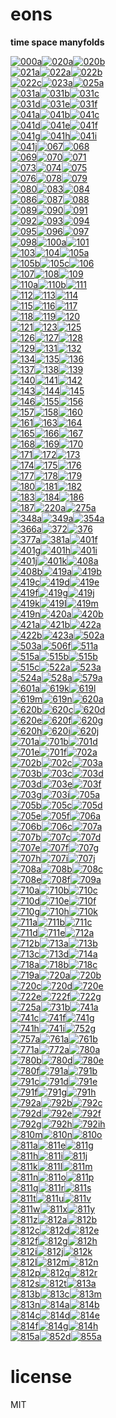 # eons 

**time space manyfolds**   

[![000a](E:/Dropbox/dBox/e/c/eons/eons/eon-z-000a-thumbnail.png)](E:/Dropbox/dBox/e/c/eons/eons/eon-z-000a.html)[![020a](E:/Dropbox/dBox/e/c/eons/eons/eon-z-020a-thumbnail.png)](E:/Dropbox/dBox/e/c/eons/eons/eon-z-020a-borg.html)[![020b](E:/Dropbox/dBox/e/c/eons/eons/eon-z-020b-thumbnail.png)](E:/Dropbox/dBox/e/c/eons/eons/eon-z-020b-borg.html)  
[![021a](E:/Dropbox/dBox/e/c/eons/eons/eon-z-021a-thumbnail.png)](E:/Dropbox/dBox/e/c/eons/eons/eon-z-021a.gif)[![022a](E:/Dropbox/dBox/e/c/eons/eons/eon-z-022a-thumbnail.png)](E:/Dropbox/dBox/e/c/eons/eons/eon-z-022a.gif)[![022b](E:/Dropbox/dBox/e/c/eons/eons/eon-z-022b-thumbnail.png)](E:/Dropbox/dBox/e/c/eons/eons/eon-z-022b.gif)  
[![022c](E:/Dropbox/dBox/e/c/eons/eons/eon-z-022c-thumbnail.png)](E:/Dropbox/dBox/e/c/eons/eons/eon-z-022c.gif)[![023a](E:/Dropbox/dBox/e/c/eons/eons/eon-z-023a-thumbnail.png)](E:/Dropbox/dBox/e/c/eons/eons/eon-z-023a.gif)[![025a](E:/Dropbox/dBox/e/c/eons/eons/eon-z-025a-thumbnail.png)](E:/Dropbox/dBox/e/c/eons/eons/eon-z-025a.gif)  
[![031a](E:/Dropbox/dBox/e/c/eons/eons/eon-z-031a-thumbnail.png)](E:/Dropbox/dBox/e/c/eons/eons/eon-z-031a.gif)[![031b](E:/Dropbox/dBox/e/c/eons/eons/eon-z-031b-thumbnail.png)](E:/Dropbox/dBox/e/c/eons/eons/eon-z-031b.gif)[![031c](E:/Dropbox/dBox/e/c/eons/eons/eon-z-031c-thumbnail.png)](E:/Dropbox/dBox/e/c/eons/eons/eon-z-031c.gif)  
[![031d](E:/Dropbox/dBox/e/c/eons/eons/eon-z-031d-thumbnail.png)](E:/Dropbox/dBox/e/c/eons/eons/eon-z-031d.gif)[![031e](E:/Dropbox/dBox/e/c/eons/eons/eon-z-031e-thumbnail.png)](E:/Dropbox/dBox/e/c/eons/eons/eon-z-031e.gif)[![031f](E:/Dropbox/dBox/e/c/eons/eons/eon-z-031f-thumbnail.png)](E:/Dropbox/dBox/e/c/eons/eons/eon-z-031f.gif)  
[![041a](E:/Dropbox/dBox/e/c/eons/eons/eon-z-041a-thumbnail.png)](E:/Dropbox/dBox/e/c/eons/eons/eon-z-041a.gif)[![041b](E:/Dropbox/dBox/e/c/eons/eons/eon-z-041b-thumbnail.png)](E:/Dropbox/dBox/e/c/eons/eons/eon-z-041b.gif)[![041c](E:/Dropbox/dBox/e/c/eons/eons/eon-z-041c-thumbnail.png)](E:/Dropbox/dBox/e/c/eons/eons/eon-z-041c.gif)  
[![041d](E:/Dropbox/dBox/e/c/eons/eons/eon-z-041d-thumbnail.png)](E:/Dropbox/dBox/e/c/eons/eons/eon-z-041d.gif)[![041e](E:/Dropbox/dBox/e/c/eons/eons/eon-z-041e-thumbnail.png)](E:/Dropbox/dBox/e/c/eons/eons/eon-z-041e.gif)[![041f](E:/Dropbox/dBox/e/c/eons/eons/eon-z-041f-thumbnail.png)](E:/Dropbox/dBox/e/c/eons/eons/eon-z-041f.gif)  
[![041g](E:/Dropbox/dBox/e/c/eons/eons/eon-z-041g-thumbnail.png)](E:/Dropbox/dBox/e/c/eons/eons/eon-z-041g.gif)[![041h](E:/Dropbox/dBox/e/c/eons/eons/eon-z-041h-thumbnail.png)](E:/Dropbox/dBox/e/c/eons/eons/eon-z-041h.gif)[![041i](E:/Dropbox/dBox/e/c/eons/eons/eon-z-041i-thumbnail.png)](E:/Dropbox/dBox/e/c/eons/eons/eon-z-041i.gif)  
[![041j](E:/Dropbox/dBox/e/c/eons/eons/eon-z-041j-thumbnail.png)](E:/Dropbox/dBox/e/c/eons/eons/eon-z-041j.gif)[![067](E:/Dropbox/dBox/e/c/eons/eons/eon-z-067-thumbnail.png)](E:/Dropbox/dBox/e/c/eons/eons/eon-z-067.gif)[![068](E:/Dropbox/dBox/e/c/eons/eons/eon-z-068-thumbnail.png)](E:/Dropbox/dBox/e/c/eons/eons/eon-z-068.gif)  
[![069](E:/Dropbox/dBox/e/c/eons/eons/eon-z-069-thumbnail.png)](E:/Dropbox/dBox/e/c/eons/eons/eon-z-069.gif)[![070](E:/Dropbox/dBox/e/c/eons/eons/eon-z-070-thumbnail.png)](E:/Dropbox/dBox/e/c/eons/eons/eon-z-070.gif)[![071](E:/Dropbox/dBox/e/c/eons/eons/eon-z-071-thumbnail.png)](E:/Dropbox/dBox/e/c/eons/eons/eon-z-071.gif)  
[![073](E:/Dropbox/dBox/e/c/eons/eons/eon-z-073-thumbnail.png)](E:/Dropbox/dBox/e/c/eons/eons/eon-z-073.gif)[![074](E:/Dropbox/dBox/e/c/eons/eons/eon-z-074-thumbnail.png)](E:/Dropbox/dBox/e/c/eons/eons/eon-z-074.gif)[![075](E:/Dropbox/dBox/e/c/eons/eons/eon-z-075-thumbnail.png)](E:/Dropbox/dBox/e/c/eons/eons/eon-z-075.gif)  
[![076](E:/Dropbox/dBox/e/c/eons/eons/eon-z-076-thumbnail.png)](E:/Dropbox/dBox/e/c/eons/eons/eon-z-076.gif)[![078](E:/Dropbox/dBox/e/c/eons/eons/eon-z-078-thumbnail.png)](E:/Dropbox/dBox/e/c/eons/eons/eon-z-078.gif)[![079](E:/Dropbox/dBox/e/c/eons/eons/eon-z-079-thumbnail.png)](E:/Dropbox/dBox/e/c/eons/eons/eon-z-079.gif)  
[![080](E:/Dropbox/dBox/e/c/eons/eons/eon-z-080-thumbnail.png)](E:/Dropbox/dBox/e/c/eons/eons/eon-z-080.gif)[![083](E:/Dropbox/dBox/e/c/eons/eons/eon-z-083-thumbnail.png)](E:/Dropbox/dBox/e/c/eons/eons/eon-z-083.gif)[![084](E:/Dropbox/dBox/e/c/eons/eons/eon-z-084-thumbnail.png)](E:/Dropbox/dBox/e/c/eons/eons/eon-z-084.gif)  
[![086](E:/Dropbox/dBox/e/c/eons/eons/eon-z-086-thumbnail.png)](E:/Dropbox/dBox/e/c/eons/eons/eon-z-086.gif)[![087](E:/Dropbox/dBox/e/c/eons/eons/eon-z-087-thumbnail.png)](E:/Dropbox/dBox/e/c/eons/eons/eon-z-087.gif)[![088](E:/Dropbox/dBox/e/c/eons/eons/eon-z-088-thumbnail.png)](E:/Dropbox/dBox/e/c/eons/eons/eon-z-088.gif)  
[![089](E:/Dropbox/dBox/e/c/eons/eons/eon-z-089-thumbnail.png)](E:/Dropbox/dBox/e/c/eons/eons/eon-z-089.gif)[![090](E:/Dropbox/dBox/e/c/eons/eons/eon-z-090-thumbnail.png)](E:/Dropbox/dBox/e/c/eons/eons/eon-z-090.gif)[![091](E:/Dropbox/dBox/e/c/eons/eons/eon-z-091-thumbnail.png)](E:/Dropbox/dBox/e/c/eons/eons/eon-z-091.gif)  
[![092](E:/Dropbox/dBox/e/c/eons/eons/eon-z-092-thumbnail.png)](E:/Dropbox/dBox/e/c/eons/eons/eon-z-092.gif)[![093](E:/Dropbox/dBox/e/c/eons/eons/eon-z-093-thumbnail.png)](E:/Dropbox/dBox/e/c/eons/eons/eon-z-093.gif)[![094](E:/Dropbox/dBox/e/c/eons/eons/eon-z-094-thumbnail.png)](E:/Dropbox/dBox/e/c/eons/eons/eon-z-094.gif)  
[![095](E:/Dropbox/dBox/e/c/eons/eons/eon-z-095-thumbnail.png)](E:/Dropbox/dBox/e/c/eons/eons/eon-z-095.gif)[![096](E:/Dropbox/dBox/e/c/eons/eons/eon-z-096-thumbnail.png)](E:/Dropbox/dBox/e/c/eons/eons/eon-z-096.gif)[![097](E:/Dropbox/dBox/e/c/eons/eons/eon-z-097-thumbnail.png)](E:/Dropbox/dBox/e/c/eons/eons/eon-z-097.gif)  
[![098](E:/Dropbox/dBox/e/c/eons/eons/eon-z-098-thumbnail.png)](E:/Dropbox/dBox/e/c/eons/eons/eon-z-098.gif)[![100a](E:/Dropbox/dBox/e/c/eons/eons/eon-z-100a-thumbnail.png)](E:/Dropbox/dBox/e/c/eons/eons/eon-z-100a-anima.html)[![101](E:/Dropbox/dBox/e/c/eons/eons/eon-z-101-thumbnail.png)](E:/Dropbox/dBox/e/c/eons/eons/eon-z-101.gif)  
[![103](E:/Dropbox/dBox/e/c/eons/eons/eon-z-103-thumbnail.png)](E:/Dropbox/dBox/e/c/eons/eons/eon-z-103.gif)[![104](E:/Dropbox/dBox/e/c/eons/eons/eon-z-104-thumbnail.png)](E:/Dropbox/dBox/e/c/eons/eons/eon-z-104.gif)[![105a](E:/Dropbox/dBox/e/c/eons/eons/eon-z-105a-thumbnail.png)](E:/Dropbox/dBox/e/c/eons/eons/eon-z-105a-nat.html)  
[![105b](E:/Dropbox/dBox/e/c/eons/eons/eon-z-105b-thumbnail.png)](E:/Dropbox/dBox/e/c/eons/eons/eon-z-105b-nat.html)[![105c](E:/Dropbox/dBox/e/c/eons/eons/eon-z-105c-thumbnail.png)](E:/Dropbox/dBox/e/c/eons/eons/eon-z-105c-allies.html)[![106](E:/Dropbox/dBox/e/c/eons/eons/eon-z-106-thumbnail.png)](E:/Dropbox/dBox/e/c/eons/eons/eon-z-106.gif)  
[![107](E:/Dropbox/dBox/e/c/eons/eons/eon-z-107-thumbnail.png)](E:/Dropbox/dBox/e/c/eons/eons/eon-z-107.gif)[![108](E:/Dropbox/dBox/e/c/eons/eons/eon-z-108-thumbnail.png)](E:/Dropbox/dBox/e/c/eons/eons/eon-z-108.gif)[![109](E:/Dropbox/dBox/e/c/eons/eons/eon-z-109-thumbnail.png)](E:/Dropbox/dBox/e/c/eons/eons/eon-z-109.gif)  
[![110a](E:/Dropbox/dBox/e/c/eons/eons/eon-z-110a-thumbnail.png)](E:/Dropbox/dBox/e/c/eons/eons/eon-z-110a-img.html)[![110b](E:/Dropbox/dBox/e/c/eons/eons/eon-z-110b-thumbnail.png)](E:/Dropbox/dBox/e/c/eons/eons/eon-z-110b-imgs.html)[![111](E:/Dropbox/dBox/e/c/eons/eons/eon-z-111-thumbnail.png)](E:/Dropbox/dBox/e/c/eons/eons/eon-z-111.gif)  
[![112](E:/Dropbox/dBox/e/c/eons/eons/eon-z-112-thumbnail.png)](E:/Dropbox/dBox/e/c/eons/eons/eon-z-112.gif)[![113](E:/Dropbox/dBox/e/c/eons/eons/eon-z-113-thumbnail.png)](E:/Dropbox/dBox/e/c/eons/eons/eon-z-113.gif)[![114](E:/Dropbox/dBox/e/c/eons/eons/eon-z-114-thumbnail.png)](E:/Dropbox/dBox/e/c/eons/eons/eon-z-114.gif)  
[![115](E:/Dropbox/dBox/e/c/eons/eons/eon-z-115-thumbnail.png)](E:/Dropbox/dBox/e/c/eons/eons/eon-z-115.gif)[![116](E:/Dropbox/dBox/e/c/eons/eons/eon-z-116-thumbnail.png)](E:/Dropbox/dBox/e/c/eons/eons/eon-z-116.gif)[![117](E:/Dropbox/dBox/e/c/eons/eons/eon-z-117-thumbnail.png)](E:/Dropbox/dBox/e/c/eons/eons/eon-z-117.gif)  
[![118](E:/Dropbox/dBox/e/c/eons/eons/eon-z-118-thumbnail.png)](E:/Dropbox/dBox/e/c/eons/eons/eon-z-118.gif)[![119](E:/Dropbox/dBox/e/c/eons/eons/eon-z-119-thumbnail.png)](E:/Dropbox/dBox/e/c/eons/eons/eon-z-119.gif)[![120](E:/Dropbox/dBox/e/c/eons/eons/eon-z-120-thumbnail.png)](E:/Dropbox/dBox/e/c/eons/eons/eon-z-120.gif)  
[![121](E:/Dropbox/dBox/e/c/eons/eons/eon-z-121-thumbnail.png)](E:/Dropbox/dBox/e/c/eons/eons/eon-z-121.gif)[![123](E:/Dropbox/dBox/e/c/eons/eons/eon-z-123-thumbnail.png)](E:/Dropbox/dBox/e/c/eons/eons/eon-z-123.gif)[![125](E:/Dropbox/dBox/e/c/eons/eons/eon-z-125-thumbnail.png)](E:/Dropbox/dBox/e/c/eons/eons/eon-z-125.gif)  
[![126](E:/Dropbox/dBox/e/c/eons/eons/eon-z-126-thumbnail.png)](E:/Dropbox/dBox/e/c/eons/eons/eon-z-126.gif)[![127](E:/Dropbox/dBox/e/c/eons/eons/eon-z-127-thumbnail.png)](E:/Dropbox/dBox/e/c/eons/eons/eon-z-127.gif)[![128](E:/Dropbox/dBox/e/c/eons/eons/eon-z-128-thumbnail.png)](E:/Dropbox/dBox/e/c/eons/eons/eon-z-128.gif)  
[![129](E:/Dropbox/dBox/e/c/eons/eons/eon-z-129-thumbnail.png)](E:/Dropbox/dBox/e/c/eons/eons/eon-z-129.gif)[![131](E:/Dropbox/dBox/e/c/eons/eons/eon-z-131-thumbnail.png)](E:/Dropbox/dBox/e/c/eons/eons/eon-z-131.gif)[![132](E:/Dropbox/dBox/e/c/eons/eons/eon-z-132-thumbnail.png)](E:/Dropbox/dBox/e/c/eons/eons/eon-z-132.gif)  
[![134](E:/Dropbox/dBox/e/c/eons/eons/eon-z-134-thumbnail.png)](E:/Dropbox/dBox/e/c/eons/eons/eon-z-134.gif)[![135](E:/Dropbox/dBox/e/c/eons/eons/eon-z-135-thumbnail.png)](E:/Dropbox/dBox/e/c/eons/eons/eon-z-135.gif)[![136](E:/Dropbox/dBox/e/c/eons/eons/eon-z-136-thumbnail.png)](E:/Dropbox/dBox/e/c/eons/eons/eon-z-136.gif)  
[![137](E:/Dropbox/dBox/e/c/eons/eons/eon-z-137-thumbnail.png)](E:/Dropbox/dBox/e/c/eons/eons/eon-z-137.gif)[![138](E:/Dropbox/dBox/e/c/eons/eons/eon-z-138-thumbnail.png)](E:/Dropbox/dBox/e/c/eons/eons/eon-z-138.gif)[![139](E:/Dropbox/dBox/e/c/eons/eons/eon-z-139-thumbnail.png)](E:/Dropbox/dBox/e/c/eons/eons/eon-z-139.gif)  
[![140](E:/Dropbox/dBox/e/c/eons/eons/eon-z-140-thumbnail.png)](E:/Dropbox/dBox/e/c/eons/eons/eon-z-140.gif)[![141](E:/Dropbox/dBox/e/c/eons/eons/eon-z-141-thumbnail.png)](E:/Dropbox/dBox/e/c/eons/eons/eon-z-141.gif)[![142](E:/Dropbox/dBox/e/c/eons/eons/eon-z-142-thumbnail.png)](E:/Dropbox/dBox/e/c/eons/eons/eon-z-142.gif)  
[![143](E:/Dropbox/dBox/e/c/eons/eons/eon-z-143-thumbnail.png)](E:/Dropbox/dBox/e/c/eons/eons/eon-z-143.gif)[![144](E:/Dropbox/dBox/e/c/eons/eons/eon-z-144-thumbnail.png)](E:/Dropbox/dBox/e/c/eons/eons/eon-z-144.gif)[![145](E:/Dropbox/dBox/e/c/eons/eons/eon-z-145-thumbnail.png)](E:/Dropbox/dBox/e/c/eons/eons/eon-z-145.gif)  
[![146](E:/Dropbox/dBox/e/c/eons/eons/eon-z-146-thumbnail.png)](E:/Dropbox/dBox/e/c/eons/eons/eon-z-146.gif)[![155](E:/Dropbox/dBox/e/c/eons/eons/eon-z-155-thumbnail.png)](E:/Dropbox/dBox/e/c/eons/eons/eon-z-155.gif)[![156](E:/Dropbox/dBox/e/c/eons/eons/eon-z-156-thumbnail.png)](E:/Dropbox/dBox/e/c/eons/eons/eon-z-156.gif)  
[![157](E:/Dropbox/dBox/e/c/eons/eons/eon-z-157-thumbnail.png)](E:/Dropbox/dBox/e/c/eons/eons/eon-z-157.gif)[![158](E:/Dropbox/dBox/e/c/eons/eons/eon-z-158-thumbnail.png)](E:/Dropbox/dBox/e/c/eons/eons/eon-z-158.gif)[![160](E:/Dropbox/dBox/e/c/eons/eons/eon-z-160-thumbnail.png)](E:/Dropbox/dBox/e/c/eons/eons/eon-z-160.gif)  
[![161](E:/Dropbox/dBox/e/c/eons/eons/eon-z-161-thumbnail.png)](E:/Dropbox/dBox/e/c/eons/eons/eon-z-161.gif)[![163](E:/Dropbox/dBox/e/c/eons/eons/eon-z-163-thumbnail.png)](E:/Dropbox/dBox/e/c/eons/eons/eon-z-163.gif)[![164](E:/Dropbox/dBox/e/c/eons/eons/eon-z-164-thumbnail.png)](E:/Dropbox/dBox/e/c/eons/eons/eon-z-164.gif)  
[![165](E:/Dropbox/dBox/e/c/eons/eons/eon-z-165-thumbnail.png)](E:/Dropbox/dBox/e/c/eons/eons/eon-z-165.gif)[![166](E:/Dropbox/dBox/e/c/eons/eons/eon-z-166-thumbnail.png)](E:/Dropbox/dBox/e/c/eons/eons/eon-z-166.gif)[![167](E:/Dropbox/dBox/e/c/eons/eons/eon-z-167-thumbnail.png)](E:/Dropbox/dBox/e/c/eons/eons/eon-z-167.gif)  
[![168](E:/Dropbox/dBox/e/c/eons/eons/eon-z-168-thumbnail.png)](E:/Dropbox/dBox/e/c/eons/eons/eon-z-168.gif)[![169](E:/Dropbox/dBox/e/c/eons/eons/eon-z-169-thumbnail.png)](E:/Dropbox/dBox/e/c/eons/eons/eon-z-169.gif)[![170](E:/Dropbox/dBox/e/c/eons/eons/eon-z-170-thumbnail.png)](E:/Dropbox/dBox/e/c/eons/eons/eon-z-170.gif)  
[![171](E:/Dropbox/dBox/e/c/eons/eons/eon-z-171-thumbnail.png)](E:/Dropbox/dBox/e/c/eons/eons/eon-z-171.gif)[![172](E:/Dropbox/dBox/e/c/eons/eons/eon-z-172-thumbnail.png)](E:/Dropbox/dBox/e/c/eons/eons/eon-z-172.gif)[![173](E:/Dropbox/dBox/e/c/eons/eons/eon-z-173-thumbnail.png)](E:/Dropbox/dBox/e/c/eons/eons/eon-z-173.gif)  
[![174](E:/Dropbox/dBox/e/c/eons/eons/eon-z-174-thumbnail.png)](E:/Dropbox/dBox/e/c/eons/eons/eon-z-174.gif)[![175](E:/Dropbox/dBox/e/c/eons/eons/eon-z-175-thumbnail.png)](E:/Dropbox/dBox/e/c/eons/eons/eon-z-175.gif)[![176](E:/Dropbox/dBox/e/c/eons/eons/eon-z-176-thumbnail.png)](E:/Dropbox/dBox/e/c/eons/eons/eon-z-176.gif)  
[![177](E:/Dropbox/dBox/e/c/eons/eons/eon-z-177-thumbnail.png)](E:/Dropbox/dBox/e/c/eons/eons/eon-z-177.gif)[![178](E:/Dropbox/dBox/e/c/eons/eons/eon-z-178-thumbnail.png)](E:/Dropbox/dBox/e/c/eons/eons/eon-z-178.gif)[![179](E:/Dropbox/dBox/e/c/eons/eons/eon-z-179-thumbnail.png)](E:/Dropbox/dBox/e/c/eons/eons/eon-z-179.gif)  
[![180](E:/Dropbox/dBox/e/c/eons/eons/eon-z-180-thumbnail.png)](E:/Dropbox/dBox/e/c/eons/eons/eon-z-180.gif)[![181](E:/Dropbox/dBox/e/c/eons/eons/eon-z-181-thumbnail.png)](E:/Dropbox/dBox/e/c/eons/eons/eon-z-181.gif)[![182](E:/Dropbox/dBox/e/c/eons/eons/eon-z-182-thumbnail.png)](E:/Dropbox/dBox/e/c/eons/eons/eon-z-182.gif)  
[![183](E:/Dropbox/dBox/e/c/eons/eons/eon-z-183-thumbnail.png)](E:/Dropbox/dBox/e/c/eons/eons/eon-z-183.gif)[![184](E:/Dropbox/dBox/e/c/eons/eons/eon-z-184-thumbnail.png)](E:/Dropbox/dBox/e/c/eons/eons/eon-z-184.gif)[![186](E:/Dropbox/dBox/e/c/eons/eons/eon-z-186-thumbnail.png)](E:/Dropbox/dBox/e/c/eons/eons/eon-z-186.gif)  
[![187](E:/Dropbox/dBox/e/c/eons/eons/eon-z-187-thumbnail.png)](E:/Dropbox/dBox/e/c/eons/eons/eon-z-187.gif)[![220a](E:/Dropbox/dBox/e/c/eons/eons/eon-z-220a-thumbnail.png)](E:/Dropbox/dBox/e/c/eons/eons/eon-z-220a-perfectforms.html)[![275a](E:/Dropbox/dBox/e/c/eons/eons/eon-z-275a-thumbnail.png)](E:/Dropbox/dBox/e/c/eons/eons/eon-z-275a-sim-allies.html)  
[![348a](E:/Dropbox/dBox/e/c/eons/eons/eon-z-348a-thumbnail.png)](E:/Dropbox/dBox/e/c/eons/eons/eon-z-348a.gif)[![349a](E:/Dropbox/dBox/e/c/eons/eons/eon-z-349a-thumbnail.png)](E:/Dropbox/dBox/e/c/eons/eons/eon-z-349a.gif)[![354a](E:/Dropbox/dBox/e/c/eons/eons/eon-z-354a-thumbnail.png)](E:/Dropbox/dBox/e/c/eons/eons/eon-z-354a.gif)  
[![366a](E:/Dropbox/dBox/e/c/eons/eons/eon-z-366a-thumbnail.png)](E:/Dropbox/dBox/e/c/eons/eons/eon-z-366a.gif)[![372](E:/Dropbox/dBox/e/c/eons/eons/eon-z-372-thumbnail.png)](E:/Dropbox/dBox/e/c/eons/eons/eon-z-372.gif)[![376](E:/Dropbox/dBox/e/c/eons/eons/eon-z-376-thumbnail.png)](E:/Dropbox/dBox/e/c/eons/eons/eon-z-376.gif)  
[![377a](E:/Dropbox/dBox/e/c/eons/eons/eon-z-377a-thumbnail.png)](E:/Dropbox/dBox/e/c/eons/eons/eon-z-377a.gif)[![381a](E:/Dropbox/dBox/e/c/eons/eons/eon-z-381a-thumbnail.png)](E:/Dropbox/dBox/e/c/eons/eons/eon-z-381a.gif)[![401f](E:/Dropbox/dBox/e/c/eons/eons/eon-z-401f-thumbnail.png)](E:/Dropbox/dBox/e/c/eons/eons/eon-z-401f-sim-spheres.html)  
[![401g](E:/Dropbox/dBox/e/c/eons/eons/eon-z-401g-thumbnail.png)](E:/Dropbox/dBox/e/c/eons/eons/eon-z-401g-sim-spheres.html)[![401h](E:/Dropbox/dBox/e/c/eons/eons/eon-z-401h-thumbnail.png)](E:/Dropbox/dBox/e/c/eons/eons/eon-z-401h-sim-spheres.html)[![401i](E:/Dropbox/dBox/e/c/eons/eons/eon-z-401i-thumbnail.png)](E:/Dropbox/dBox/e/c/eons/eons/eon-z-401i.gif)  
[![401j](E:/Dropbox/dBox/e/c/eons/eons/eon-z-401j-thumbnail.png)](E:/Dropbox/dBox/e/c/eons/eons/eon-z-401j-3sim-spheres.html)[![401k](E:/Dropbox/dBox/e/c/eons/eons/eon-z-401k-thumbnail.png)](E:/Dropbox/dBox/e/c/eons/eons/eon-z-401k-3sim-upsphere.html)[![408a](E:/Dropbox/dBox/e/c/eons/eons/eon-z-408a-thumbnail.png)](E:/Dropbox/dBox/e/c/eons/eons/eon-z-408a-geofil.html)  
[![408b](E:/Dropbox/dBox/e/c/eons/eons/eon-z-408b-thumbnail.png)](E:/Dropbox/dBox/e/c/eons/eons/eon-z-408b-geofil.html)[![419a](E:/Dropbox/dBox/e/c/eons/eons/eon-z-419a-thumbnail.png)](E:/Dropbox/dBox/e/c/eons/eons/eon-z-419a-pacer-traces.html)[![419b](E:/Dropbox/dBox/e/c/eons/eons/eon-z-419b-thumbnail.png)](E:/Dropbox/dBox/e/c/eons/eons/eon-z-419b-pacer-string-avatar-gramm.html)  
[![419c](E:/Dropbox/dBox/e/c/eons/eons/eon-z-419c-thumbnail.png)](E:/Dropbox/dBox/e/c/eons/eons/eon-z-419c-pacer-string-eoload-gramm.html)[![419d](E:/Dropbox/dBox/e/c/eons/eons/eon-z-419d-thumbnail.png)](E:/Dropbox/dBox/e/c/eons/eons/eon-z-419d-pacer-dot-eoload-gramm.html)[![419e](E:/Dropbox/dBox/e/c/eons/eons/eon-z-419e-thumbnail.png)](E:/Dropbox/dBox/e/c/eons/eons/eon-z-419e-pacer-nat-eoload.ween.html)  
[![419f](E:/Dropbox/dBox/e/c/eons/eons/eon-z-419f-thumbnail.png)](E:/Dropbox/dBox/e/c/eons/eons/eon-z-419f-pacer-nat-eoload-gramm.html)[![419g](E:/Dropbox/dBox/e/c/eons/eons/eon-z-419g-thumbnail.png)](E:/Dropbox/dBox/e/c/eons/eons/eon-z-419g-pacer-dot-eoload-gramm.html)[![419j](E:/Dropbox/dBox/e/c/eons/eons/eon-z-419j-thumbnail.png)](E:/Dropbox/dBox/e/c/eons/eons/eon-z-419j-pacer-avatar-nat.html)  
[![419k](E:/Dropbox/dBox/e/c/eons/eons/eon-z-419k-thumbnail.png)](E:/Dropbox/dBox/e/c/eons/eons/eon-z-419k-pacer-anima-nat.html)[![419l](E:/Dropbox/dBox/e/c/eons/eons/eon-z-419l-thumbnail.png)](E:/Dropbox/dBox/e/c/eons/eons/eon-z-419l-pacer-avatar-nat.html)[![419m](E:/Dropbox/dBox/e/c/eons/eons/eon-z-419m-thumbnail.png)](E:/Dropbox/dBox/e/c/eons/eons/eon-z-419m.gif)  
[![419n](E:/Dropbox/dBox/e/c/eons/eons/eon-z-419n-thumbnail.png)](E:/Dropbox/dBox/e/c/eons/eons/eon-z-419n-pacer-string-avatar-gramm.html)[![420a](E:/Dropbox/dBox/e/c/eons/eons/eon-z-420a-thumbnail.png)](E:/Dropbox/dBox/e/c/eons/eons/eon-z-420a.gif)[![420b](E:/Dropbox/dBox/e/c/eons/eons/eon-z-420b-thumbnail.png)](E:/Dropbox/dBox/e/c/eons/eons/eon-z-420b-geoproj.html)  
[![421a](E:/Dropbox/dBox/e/c/eons/eons/eon-z-421a-thumbnail.png)](E:/Dropbox/dBox/e/c/eons/eons/eon-z-421a-3earth-pers.html)[![421b](E:/Dropbox/dBox/e/c/eons/eons/eon-z-421b-thumbnail.png)](E:/Dropbox/dBox/e/c/eons/eons/eon-z-421b-3earth-ortho.html)[![422a](E:/Dropbox/dBox/e/c/eons/eons/eon-z-422a-thumbnail.png)](E:/Dropbox/dBox/e/c/eons/eons/eon-z-422a.gif)  
[![422b](E:/Dropbox/dBox/e/c/eons/eons/eon-z-422b-thumbnail.png)](E:/Dropbox/dBox/e/c/eons/eons/eon-z-422b-geovase.html)[![423a](E:/Dropbox/dBox/e/c/eons/eons/eon-z-423a-thumbnail.png)](E:/Dropbox/dBox/e/c/eons/eons/eon-z-423a-geopols.html)[![502a](E:/Dropbox/dBox/e/c/eons/eons/eon-z-502a-thumbnail.png)](E:/Dropbox/dBox/e/c/eons/eons/eon-z-502a-nat-egg.html)  
[![503a](E:/Dropbox/dBox/e/c/eons/eons/eon-z-503a-thumbnail.png)](E:/Dropbox/dBox/e/c/eons/eons/eon-z-503a-nat-tri.html)[![506f](E:/Dropbox/dBox/e/c/eons/eons/eon-z-506f-thumbnail.png)](E:/Dropbox/dBox/e/c/eons/eons/eon-z-506f.gif)[![511a](E:/Dropbox/dBox/e/c/eons/eons/eon-z-511a-thumbnail.png)](E:/Dropbox/dBox/e/c/eons/eons/eon-z-511a-nat-text.html)  
[![515a](E:/Dropbox/dBox/e/c/eons/eons/eon-z-515a-thumbnail.png)](E:/Dropbox/dBox/e/c/eons/eons/eon-z-515a-geoearth.html)[![515b](E:/Dropbox/dBox/e/c/eons/eons/eon-z-515b-thumbnail.png)](E:/Dropbox/dBox/e/c/eons/eons/eon-z-515b-geoearth-versor.html)[![515b](E:/Dropbox/dBox/e/c/eons/eons/eon-z-515b-thumbnail.png)](E:/Dropbox/dBox/e/c/eons/eons/eon-z-515b-geoearth.html)  
[![515c](E:/Dropbox/dBox/e/c/eons/eons/eon-z-515c-thumbnail.png)](E:/Dropbox/dBox/e/c/eons/eons/eon-z-515c.gif)[![522a](E:/Dropbox/dBox/e/c/eons/eons/eon-z-522a-thumbnail.png)](E:/Dropbox/dBox/e/c/eons/eons/eon-z-522a-geotetra.html)[![523a](E:/Dropbox/dBox/e/c/eons/eons/eon-z-523a-thumbnail.png)](E:/Dropbox/dBox/e/c/eons/eons/eon-z-523a-geocox.html)  
[![524a](E:/Dropbox/dBox/e/c/eons/eons/eon-z-524a-thumbnail.png)](E:/Dropbox/dBox/e/c/eons/eons/eon-z-524a-dynafuturi-hedral.html)[![528a](E:/Dropbox/dBox/e/c/eons/eons/eon-z-528a-thumbnail.png)](E:/Dropbox/dBox/e/c/eons/eons/eon-z-528a-unimercator.html)[![579a](E:/Dropbox/dBox/e/c/eons/eons/eon-z-579a-thumbnail.png)](E:/Dropbox/dBox/e/c/eons/eons/eon-z-579a-futurecube.html)  
[![601a](E:/Dropbox/dBox/e/c/eons/eons/eon-z-601a-thumbnail.png)](E:/Dropbox/dBox/e/c/eons/eons/eon-z-601a-rocketforms.html)[![619k](E:/Dropbox/dBox/e/c/eons/eons/eon-z-619k-thumbnail.png)](E:/Dropbox/dBox/e/c/eons/eons/eon-z-619k-licht5.html)[![619l](E:/Dropbox/dBox/e/c/eons/eons/eon-z-619l-thumbnail.png)](E:/Dropbox/dBox/e/c/eons/eons/eon-z-619l.gif)  
[![619m](E:/Dropbox/dBox/e/c/eons/eons/eon-z-619m-thumbnail.png)](E:/Dropbox/dBox/e/c/eons/eons/eon-z-619m.gif)[![619n](E:/Dropbox/dBox/e/c/eons/eons/eon-z-619n-thumbnail.png)](E:/Dropbox/dBox/e/c/eons/eons/eon-z-619n-handy.html)[![620a](E:/Dropbox/dBox/e/c/eons/eons/eon-z-620a-thumbnail.png)](E:/Dropbox/dBox/e/c/eons/eons/eon-z-620a-tree.html)  
[![620b](E:/Dropbox/dBox/e/c/eons/eons/eon-z-620b-thumbnail.png)](E:/Dropbox/dBox/e/c/eons/eons/eon-z-620b.gif)[![620c](E:/Dropbox/dBox/e/c/eons/eons/eon-z-620c-thumbnail.png)](E:/Dropbox/dBox/e/c/eons/eons/eon-z-620c-tree.html)[![620d](E:/Dropbox/dBox/e/c/eons/eons/eon-z-620d-thumbnail.png)](E:/Dropbox/dBox/e/c/eons/eons/eon-z-620d-tree.html)  
[![620e](E:/Dropbox/dBox/e/c/eons/eons/eon-z-620e-thumbnail.png)](E:/Dropbox/dBox/e/c/eons/eons/eon-z-620e-tree.html)[![620f](E:/Dropbox/dBox/e/c/eons/eons/eon-z-620f-thumbnail.png)](E:/Dropbox/dBox/e/c/eons/eons/eon-z-620f.gif)[![620g](E:/Dropbox/dBox/e/c/eons/eons/eon-z-620g-thumbnail.png)](E:/Dropbox/dBox/e/c/eons/eons/eon-z-620g.gif)  
[![620h](E:/Dropbox/dBox/e/c/eons/eons/eon-z-620h-thumbnail.png)](E:/Dropbox/dBox/e/c/eons/eons/eon-z-620h-tree.html)[![620i](E:/Dropbox/dBox/e/c/eons/eons/eon-z-620i-thumbnail.png)](E:/Dropbox/dBox/e/c/eons/eons/eon-z-620i.gif)[![620j](E:/Dropbox/dBox/e/c/eons/eons/eon-z-620j-thumbnail.png)](E:/Dropbox/dBox/e/c/eons/eons/eon-z-620j-tree.html)  
[![701a](E:/Dropbox/dBox/e/c/eons/eons/eon-z-701a-thumbnail.png)](E:/Dropbox/dBox/e/c/eons/eons/eon-z-701a-grati-ace.html)[![701b](E:/Dropbox/dBox/e/c/eons/eons/eon-z-701b-thumbnail.png)](E:/Dropbox/dBox/e/c/eons/eons/eon-z-701b-ace2.html)[![701d](E:/Dropbox/dBox/e/c/eons/eons/eon-z-701d-thumbnail.png)](E:/Dropbox/dBox/e/c/eons/eons/eon-z-701d-ace3.html)  
[![701e](E:/Dropbox/dBox/e/c/eons/eons/eon-z-701e-thumbnail.png)](E:/Dropbox/dBox/e/c/eons/eons/eon-z-701e-ace4.html)[![701f](E:/Dropbox/dBox/e/c/eons/eons/eon-z-701f-thumbnail.png)](E:/Dropbox/dBox/e/c/eons/eons/eon-z-701f-booster.html)[![702a](E:/Dropbox/dBox/e/c/eons/eons/eon-z-702a-thumbnail.png)](E:/Dropbox/dBox/e/c/eons/eons/eon-z-702a-grati-satellite.html)  
[![702b](E:/Dropbox/dBox/e/c/eons/eons/eon-z-702b-thumbnail.png)](E:/Dropbox/dBox/e/c/eons/eons/eon-z-702b-nat.html)[![702c](E:/Dropbox/dBox/e/c/eons/eons/eon-z-702c-thumbnail.png)](E:/Dropbox/dBox/e/c/eons/eons/eon-z-702c-satellite.html)[![703a](E:/Dropbox/dBox/e/c/eons/eons/eon-z-703a-thumbnail.png)](E:/Dropbox/dBox/e/c/eons/eons/eon-z-703a-two-faces.html)  
[![703b](E:/Dropbox/dBox/e/c/eons/eons/eon-z-703b-thumbnail.png)](E:/Dropbox/dBox/e/c/eons/eons/eon-z-703b-one-face.html)[![703c](E:/Dropbox/dBox/e/c/eons/eons/eon-z-703c-thumbnail.png)](E:/Dropbox/dBox/e/c/eons/eons/eon-z-703c-linestring.html)[![703d](E:/Dropbox/dBox/e/c/eons/eons/eon-z-703d-thumbnail.png)](E:/Dropbox/dBox/e/c/eons/eons/eon-z-703d-linestring-wen.html)  
[![703d](E:/Dropbox/dBox/e/c/eons/eons/eon-z-703d-thumbnail.png)](E:/Dropbox/dBox/e/c/eons/eons/eon-z-703d-polygons.html)[![703e](E:/Dropbox/dBox/e/c/eons/eons/eon-z-703e-thumbnail.png)](E:/Dropbox/dBox/e/c/eons/eons/eon-z-703e-linestring-versor.html)[![703f](E:/Dropbox/dBox/e/c/eons/eons/eon-z-703f-thumbnail.png)](E:/Dropbox/dBox/e/c/eons/eons/eon-z-703f-fetchcube.html)  
[![703g](E:/Dropbox/dBox/e/c/eons/eons/eon-z-703g-thumbnail.png)](E:/Dropbox/dBox/e/c/eons/eons/eon-z-703g-eons.html)[![703i](E:/Dropbox/dBox/e/c/eons/eons/eon-z-703i-thumbnail.png)](E:/Dropbox/dBox/e/c/eons/eons/eon-z-703i-cube.html)[![705a](E:/Dropbox/dBox/e/c/eons/eons/eon-z-705a-thumbnail.png)](E:/Dropbox/dBox/e/c/eons/eons/eon-z-705a-gratiform.html)  
[![705b](E:/Dropbox/dBox/e/c/eons/eons/eon-z-705b-thumbnail.png)](E:/Dropbox/dBox/e/c/eons/eons/eon-z-705b-gratiform.html)[![705c](E:/Dropbox/dBox/e/c/eons/eons/eon-z-705c-thumbnail.png)](E:/Dropbox/dBox/e/c/eons/eons/eon-z-705c-waveform.html)[![705d](E:/Dropbox/dBox/e/c/eons/eons/eon-z-705d-thumbnail.png)](E:/Dropbox/dBox/e/c/eons/eons/eon-z-705d-sqhere.html)  
[![705e](E:/Dropbox/dBox/e/c/eons/eons/eon-z-705e-thumbnail.png)](E:/Dropbox/dBox/e/c/eons/eons/eon-z-705e-waveform.html)[![705f](E:/Dropbox/dBox/e/c/eons/eons/eon-z-705f-thumbnail.png)](E:/Dropbox/dBox/e/c/eons/eons/eon-z-705f-waveform.html)[![706a](E:/Dropbox/dBox/e/c/eons/eons/eon-z-706a-thumbnail.png)](E:/Dropbox/dBox/e/c/eons/eons/eon-z-706a-fibonat.html)  
[![706b](E:/Dropbox/dBox/e/c/eons/eons/eon-z-706b-thumbnail.png)](E:/Dropbox/dBox/e/c/eons/eons/eon-z-706b.gif)[![706c](E:/Dropbox/dBox/e/c/eons/eons/eon-z-706c-thumbnail.png)](E:/Dropbox/dBox/e/c/eons/eons/eon-z-706c-fibonat.html)[![707a](E:/Dropbox/dBox/e/c/eons/eons/eon-z-707a-thumbnail.png)](E:/Dropbox/dBox/e/c/eons/eons/eon-z-707a-cube.html)  
[![707b](E:/Dropbox/dBox/e/c/eons/eons/eon-z-707b-thumbnail.png)](E:/Dropbox/dBox/e/c/eons/eons/eon-z-707b-icosahedros.html)[![707c](E:/Dropbox/dBox/e/c/eons/eons/eon-z-707c-thumbnail.png)](E:/Dropbox/dBox/e/c/eons/eons/eon-z-707c-icosahedro.html)[![707d](E:/Dropbox/dBox/e/c/eons/eons/eon-z-707d-thumbnail.png)](E:/Dropbox/dBox/e/c/eons/eons/eon-z-707d.gif)  
[![707e](E:/Dropbox/dBox/e/c/eons/eons/eon-z-707e-thumbnail.png)](E:/Dropbox/dBox/e/c/eons/eons/eon-z-707e-icosahedro.html)[![707f](E:/Dropbox/dBox/e/c/eons/eons/eon-z-707f-thumbnail.png)](E:/Dropbox/dBox/e/c/eons/eons/eon-z-707f-icosahedro.html)[![707g](E:/Dropbox/dBox/e/c/eons/eons/eon-z-707g-thumbnail.png)](E:/Dropbox/dBox/e/c/eons/eons/eon-z-707g-dodecahedro.html)  
[![707h](E:/Dropbox/dBox/e/c/eons/eons/eon-z-707h-thumbnail.png)](E:/Dropbox/dBox/e/c/eons/eons/eon-z-707h-icosahedro.html)[![707i](E:/Dropbox/dBox/e/c/eons/eons/eon-z-707i-thumbnail.png)](E:/Dropbox/dBox/e/c/eons/eons/eon-z-707i-rhombic.html)[![707j](E:/Dropbox/dBox/e/c/eons/eons/eon-z-707j-thumbnail.png)](E:/Dropbox/dBox/e/c/eons/eons/eon-z-707j-3icosahedro.html)  
[![708a](E:/Dropbox/dBox/e/c/eons/eons/eon-z-708a-thumbnail.png)](E:/Dropbox/dBox/e/c/eons/eons/eon-z-708a-cuberEarth.html)[![708b](E:/Dropbox/dBox/e/c/eons/eons/eon-z-708b-thumbnail.png)](E:/Dropbox/dBox/e/c/eons/eons/eon-z-708b-earthTorus.html)[![708c](E:/Dropbox/dBox/e/c/eons/eons/eon-z-708c-thumbnail.png)](E:/Dropbox/dBox/e/c/eons/eons/eon-z-708c-earth-sphere.html)  
[![708e](E:/Dropbox/dBox/e/c/eons/eons/eon-z-708e-thumbnail.png)](E:/Dropbox/dBox/e/c/eons/eons/eon-z-708e-geoearth.html)[![708f](E:/Dropbox/dBox/e/c/eons/eons/eon-z-708f-thumbnail.png)](E:/Dropbox/dBox/e/c/eons/eons/eon-z-708f-geoearth-prt.html)[![709a](E:/Dropbox/dBox/e/c/eons/eons/eon-z-709a-thumbnail.png)](E:/Dropbox/dBox/e/c/eons/eons/eon-z-709a-stace.html)  
[![710a](E:/Dropbox/dBox/e/c/eons/eons/eon-z-710a-thumbnail.png)](E:/Dropbox/dBox/e/c/eons/eons/eon-z-710a-nat-cwen.html)[![710b](E:/Dropbox/dBox/e/c/eons/eons/eon-z-710b-thumbnail.png)](E:/Dropbox/dBox/e/c/eons/eons/eon-z-710b-nat1dax.html)[![710c](E:/Dropbox/dBox/e/c/eons/eons/eon-z-710c-thumbnail.png)](E:/Dropbox/dBox/e/c/eons/eons/eon-z-710c-hyperform.html)  
[![710d](E:/Dropbox/dBox/e/c/eons/eons/eon-z-710d-thumbnail.png)](E:/Dropbox/dBox/e/c/eons/eons/eon-z-710d.gif)[![710e](E:/Dropbox/dBox/e/c/eons/eons/eon-z-710e-thumbnail.png)](E:/Dropbox/dBox/e/c/eons/eons/eon-z-710e-sphere-fn0.html)[![710f](E:/Dropbox/dBox/e/c/eons/eons/eon-z-710f-thumbnail.png)](E:/Dropbox/dBox/e/c/eons/eons/eon-z-710f.gif)  
[![710g](E:/Dropbox/dBox/e/c/eons/eons/eon-z-710g-thumbnail.png)](E:/Dropbox/dBox/e/c/eons/eons/eon-z-710g-dropnat.html)[![710h](E:/Dropbox/dBox/e/c/eons/eons/eon-z-710h-thumbnail.png)](E:/Dropbox/dBox/e/c/eons/eons/eon-z-710h-sphere-4dax.html)[![710k](E:/Dropbox/dBox/e/c/eons/eons/eon-z-710k-thumbnail.png)](E:/Dropbox/dBox/e/c/eons/eons/eon-z-710k.gif)  
[![711a](E:/Dropbox/dBox/e/c/eons/eons/eon-z-711a-thumbnail.png)](E:/Dropbox/dBox/e/c/eons/eons/eon-z-711a-quadric.html)[![711b](E:/Dropbox/dBox/e/c/eons/eons/eon-z-711b-thumbnail.png)](E:/Dropbox/dBox/e/c/eons/eons/eon-z-711b.gif)[![711c](E:/Dropbox/dBox/e/c/eons/eons/eon-z-711c-thumbnail.png)](E:/Dropbox/dBox/e/c/eons/eons/eon-z-711c-drop.html)  
[![711d](E:/Dropbox/dBox/e/c/eons/eons/eon-z-711d-thumbnail.png)](E:/Dropbox/dBox/e/c/eons/eons/eon-z-711d-barrel.html)[![711e](E:/Dropbox/dBox/e/c/eons/eons/eon-z-711e-thumbnail.png)](E:/Dropbox/dBox/e/c/eons/eons/eon-z-711e-barrel.html)[![712a](E:/Dropbox/dBox/e/c/eons/eons/eon-z-712a-thumbnail.png)](E:/Dropbox/dBox/e/c/eons/eons/eon-z-712a-nat-wen.html)  
[![712b](E:/Dropbox/dBox/e/c/eons/eons/eon-z-712b-thumbnail.png)](E:/Dropbox/dBox/e/c/eons/eons/eon-z-712b-polygons.html)[![713a](E:/Dropbox/dBox/e/c/eons/eons/eon-z-713a-thumbnail.png)](E:/Dropbox/dBox/e/c/eons/eons/eon-z-713a-multiline.html)[![713b](E:/Dropbox/dBox/e/c/eons/eons/eon-z-713b-thumbnail.png)](E:/Dropbox/dBox/e/c/eons/eons/eon-z-713b.gif)  
[![713c](E:/Dropbox/dBox/e/c/eons/eons/eon-z-713c-thumbnail.png)](E:/Dropbox/dBox/e/c/eons/eons/eon-z-713c-polygon.html)[![713d](E:/Dropbox/dBox/e/c/eons/eons/eon-z-713d-thumbnail.png)](E:/Dropbox/dBox/e/c/eons/eons/eon-z-713d-tiles.html)[![714a](E:/Dropbox/dBox/e/c/eons/eons/eon-z-714a-thumbnail.png)](E:/Dropbox/dBox/e/c/eons/eons/eon-z-714a-complexdot.html)  
[![718a](E:/Dropbox/dBox/e/c/eons/eons/eon-z-718a-thumbnail.png)](E:/Dropbox/dBox/e/c/eons/eons/eon-z-718a-cube-cwen.html)[![718b](E:/Dropbox/dBox/e/c/eons/eons/eon-z-718b-thumbnail.png)](E:/Dropbox/dBox/e/c/eons/eons/eon-z-718b-nat-tri.html)[![718c](E:/Dropbox/dBox/e/c/eons/eons/eon-z-718c-thumbnail.png)](E:/Dropbox/dBox/e/c/eons/eons/eon-z-718c-rotateNat.html)  
[![719a](E:/Dropbox/dBox/e/c/eons/eons/eon-z-719a-thumbnail.png)](E:/Dropbox/dBox/e/c/eons/eons/eon-z-719a-2dforms.html)[![720a](E:/Dropbox/dBox/e/c/eons/eons/eon-z-720a-thumbnail.png)](E:/Dropbox/dBox/e/c/eons/eons/eon-z-720a-fourier-rhyno.html)[![720b](E:/Dropbox/dBox/e/c/eons/eons/eon-z-720b-thumbnail.png)](E:/Dropbox/dBox/e/c/eons/eons/eon-z-720b-fourier-squares.html)  
[![720c](E:/Dropbox/dBox/e/c/eons/eons/eon-z-720c-thumbnail.png)](E:/Dropbox/dBox/e/c/eons/eons/eon-z-720c-fourier-square.html)[![720d](E:/Dropbox/dBox/e/c/eons/eons/eon-z-720d-thumbnail.png)](E:/Dropbox/dBox/e/c/eons/eons/eon-z-720d-3fourier-square.html)[![720e](E:/Dropbox/dBox/e/c/eons/eons/eon-z-720e-thumbnail.png)](E:/Dropbox/dBox/e/c/eons/eons/eon-z-720e.gif)  
[![722e](E:/Dropbox/dBox/e/c/eons/eons/eon-z-722e-thumbnail.png)](E:/Dropbox/dBox/e/c/eons/eons/eon-z-722e.gif)[![722f](E:/Dropbox/dBox/e/c/eons/eons/eon-z-722f-thumbnail.png)](E:/Dropbox/dBox/e/c/eons/eons/eon-z-722f-fractals10.html)[![722g](E:/Dropbox/dBox/e/c/eons/eons/eon-z-722g-thumbnail.png)](E:/Dropbox/dBox/e/c/eons/eons/eon-z-722g-lindenmayer.html)  
[![725a](E:/Dropbox/dBox/e/c/eons/eons/eon-z-725a-thumbnail.png)](E:/Dropbox/dBox/e/c/eons/eons/eon-z-725a-geofuel.html)[![731b](E:/Dropbox/dBox/e/c/eons/eons/eon-z-731b-thumbnail.png)](E:/Dropbox/dBox/e/c/eons/eons/eon-z-731b-geowen.html)[![741a](E:/Dropbox/dBox/e/c/eons/eons/eon-z-741a-thumbnail.png)](E:/Dropbox/dBox/e/c/eons/eons/eon-z-741a-tracepoint.html)  
[![741c](E:/Dropbox/dBox/e/c/eons/eons/eon-z-741c-thumbnail.png)](E:/Dropbox/dBox/e/c/eons/eons/eon-z-741c-geotrace.html)[![741f](E:/Dropbox/dBox/e/c/eons/eons/eon-z-741f-thumbnail.png)](E:/Dropbox/dBox/e/c/eons/eons/eon-z-741f-traces.html)[![741g](E:/Dropbox/dBox/e/c/eons/eons/eon-z-741g-thumbnail.png)](E:/Dropbox/dBox/e/c/eons/eons/eon-z-741g-tracesphere.html)  
[![741h](E:/Dropbox/dBox/e/c/eons/eons/eon-z-741h-thumbnail.png)](E:/Dropbox/dBox/e/c/eons/eons/eon-z-741h-eohal-form.html)[![741i](E:/Dropbox/dBox/e/c/eons/eons/eon-z-741i-thumbnail.png)](E:/Dropbox/dBox/e/c/eons/eons/eon-z-741i-trace-nat.html)[![752g](E:/Dropbox/dBox/e/c/eons/eons/eon-z-752g-thumbnail.png)](E:/Dropbox/dBox/e/c/eons/eons/eon-z-752g-3formfaces.html)  
[![757a](E:/Dropbox/dBox/e/c/eons/eons/eon-z-757a-thumbnail.png)](E:/Dropbox/dBox/e/c/eons/eons/eon-z-757a-axis.html)[![761a](E:/Dropbox/dBox/e/c/eons/eons/eon-z-761a-thumbnail.png)](E:/Dropbox/dBox/e/c/eons/eons/eon-z-761a-natwen.html)[![761b](E:/Dropbox/dBox/e/c/eons/eons/eon-z-761b-thumbnail.png)](E:/Dropbox/dBox/e/c/eons/eons/eon-z-761b-natversor.html)  
[![771a](E:/Dropbox/dBox/e/c/eons/eons/eon-z-771a-thumbnail.png)](E:/Dropbox/dBox/e/c/eons/eons/eon-z-771a-3dnat.html)[![772a](E:/Dropbox/dBox/e/c/eons/eons/eon-z-772a-thumbnail.png)](E:/Dropbox/dBox/e/c/eons/eons/eon-z-772a-3dnat-ace.html)[![780a](E:/Dropbox/dBox/e/c/eons/eons/eon-z-780a-thumbnail.png)](E:/Dropbox/dBox/e/c/eons/eons/eon-z-780a-sim-eohal.html)  
[![780b](E:/Dropbox/dBox/e/c/eons/eons/eon-z-780b-thumbnail.png)](E:/Dropbox/dBox/e/c/eons/eons/eon-z-780b-sim-stars-eohal.html)[![780d](E:/Dropbox/dBox/e/c/eons/eons/eon-z-780d-thumbnail.png)](E:/Dropbox/dBox/e/c/eons/eons/eon-z-780d.gif)[![780e](E:/Dropbox/dBox/e/c/eons/eons/eon-z-780e-thumbnail.png)](E:/Dropbox/dBox/e/c/eons/eons/eon-z-780e-sim-forces.html)  
[![780f](E:/Dropbox/dBox/e/c/eons/eons/eon-z-780f-thumbnail.png)](E:/Dropbox/dBox/e/c/eons/eons/eon-z-780f-sim-force-gravity.html)[![791a](E:/Dropbox/dBox/e/c/eons/eons/eon-z-791a-thumbnail.png)](E:/Dropbox/dBox/e/c/eons/eons/eon-z-791a-3icosahedro.html)[![791b](E:/Dropbox/dBox/e/c/eons/eons/eon-z-791b-thumbnail.png)](E:/Dropbox/dBox/e/c/eons/eons/eon-z-791b-3cube-pers.html)  
[![791c](E:/Dropbox/dBox/e/c/eons/eons/eon-z-791c-thumbnail.png)](E:/Dropbox/dBox/e/c/eons/eons/eon-z-791c.gif)[![791d](E:/Dropbox/dBox/e/c/eons/eons/eon-z-791d-thumbnail.png)](E:/Dropbox/dBox/e/c/eons/eons/eon-z-791d.gif)[![791e](E:/Dropbox/dBox/e/c/eons/eons/eon-z-791e-thumbnail.png)](E:/Dropbox/dBox/e/c/eons/eons/eon-z-791e.gif)  
[![791f](E:/Dropbox/dBox/e/c/eons/eons/eon-z-791f-thumbnail.png)](E:/Dropbox/dBox/e/c/eons/eons/eon-z-791f.gif)[![791g](E:/Dropbox/dBox/e/c/eons/eons/eon-z-791g-thumbnail.png)](E:/Dropbox/dBox/e/c/eons/eons/eon-z-791g-3cube-ortho.html)[![791h](E:/Dropbox/dBox/e/c/eons/eons/eon-z-791h-thumbnail.png)](E:/Dropbox/dBox/e/c/eons/eons/eon-z-791h.gif)  
[![792a](E:/Dropbox/dBox/e/c/eons/eons/eon-z-792a-thumbnail.png)](E:/Dropbox/dBox/e/c/eons/eons/eon-z-792a-3octa.html)[![792b](E:/Dropbox/dBox/e/c/eons/eons/eon-z-792b-thumbnail.png)](E:/Dropbox/dBox/e/c/eons/eons/eon-z-792b-3torus-twist.html)[![792c](E:/Dropbox/dBox/e/c/eons/eons/eon-z-792c-thumbnail.png)](E:/Dropbox/dBox/e/c/eons/eons/eon-z-792c-3sphere.html)  
[![792d](E:/Dropbox/dBox/e/c/eons/eons/eon-z-792d-thumbnail.png)](E:/Dropbox/dBox/e/c/eons/eons/eon-z-792d-3form.html)[![792e](E:/Dropbox/dBox/e/c/eons/eons/eon-z-792e-thumbnail.png)](E:/Dropbox/dBox/e/c/eons/eons/eon-z-792e-3borromeo.html)[![792f](E:/Dropbox/dBox/e/c/eons/eons/eon-z-792f-thumbnail.png)](E:/Dropbox/dBox/e/c/eons/eons/eon-z-792f.gif)  
[![792g](E:/Dropbox/dBox/e/c/eons/eons/eon-z-792g-thumbnail.png)](E:/Dropbox/dBox/e/c/eons/eons/eon-z-792g-3torus.html)[![792h](E:/Dropbox/dBox/e/c/eons/eons/eon-z-792h-thumbnail.png)](E:/Dropbox/dBox/e/c/eons/eons/eon-z-792h-3squaesphere.html)[![792ih](E:/Dropbox/dBox/e/c/eons/eons/eon-z-792ih-thumbnail.png)](E:/Dropbox/dBox/e/c/eons/eons/eon-z-792ih-3upsphere.html)  
[![810m](E:/Dropbox/dBox/e/c/eons/eons/eon-z-810m-thumbnail.png)](E:/Dropbox/dBox/e/c/eons/eons/eon-z-810m-spheres.html)[![810n](E:/Dropbox/dBox/e/c/eons/eons/eon-z-810n-thumbnail.png)](E:/Dropbox/dBox/e/c/eons/eons/eon-z-810n-3spheres.html)[![810o](E:/Dropbox/dBox/e/c/eons/eons/eon-z-810o-thumbnail.png)](E:/Dropbox/dBox/e/c/eons/eons/eon-z-810o-3spheres.html)  
[![811a](E:/Dropbox/dBox/e/c/eons/eons/eon-z-811a-thumbnail.png)](E:/Dropbox/dBox/e/c/eons/eons/eon-z-811a-lie.html)[![811e](E:/Dropbox/dBox/e/c/eons/eons/eon-z-811e-thumbnail.png)](E:/Dropbox/dBox/e/c/eons/eons/eon-z-811e.gif)[![811g](E:/Dropbox/dBox/e/c/eons/eons/eon-z-811g-thumbnail.png)](E:/Dropbox/dBox/e/c/eons/eons/eon-z-811g.gif)  
[![811h](E:/Dropbox/dBox/e/c/eons/eons/eon-z-811h-thumbnail.png)](E:/Dropbox/dBox/e/c/eons/eons/eon-z-811h.gif)[![811i](E:/Dropbox/dBox/e/c/eons/eons/eon-z-811i-thumbnail.png)](E:/Dropbox/dBox/e/c/eons/eons/eon-z-811i.gif)[![811j](E:/Dropbox/dBox/e/c/eons/eons/eon-z-811j-thumbnail.png)](E:/Dropbox/dBox/e/c/eons/eons/eon-z-811j.gif)  
[![811k](E:/Dropbox/dBox/e/c/eons/eons/eon-z-811k-thumbnail.png)](E:/Dropbox/dBox/e/c/eons/eons/eon-z-811k-demisphere.html)[![811l](E:/Dropbox/dBox/e/c/eons/eons/eon-z-811l-thumbnail.png)](E:/Dropbox/dBox/e/c/eons/eons/eon-z-811l-borromeo.html)[![811m](E:/Dropbox/dBox/e/c/eons/eons/eon-z-811m-thumbnail.png)](E:/Dropbox/dBox/e/c/eons/eons/eon-z-811m-sphere.html)  
[![811n](E:/Dropbox/dBox/e/c/eons/eons/eon-z-811n-thumbnail.png)](E:/Dropbox/dBox/e/c/eons/eons/eon-z-811n-bicone.html)[![811o](E:/Dropbox/dBox/e/c/eons/eons/eon-z-811o-thumbnail.png)](E:/Dropbox/dBox/e/c/eons/eons/eon-z-811o-whale.html)[![811p](E:/Dropbox/dBox/e/c/eons/eons/eon-z-811p-thumbnail.png)](E:/Dropbox/dBox/e/c/eons/eons/eon-z-811p-chip.html)  
[![811q](E:/Dropbox/dBox/e/c/eons/eons/eon-z-811q-thumbnail.png)](E:/Dropbox/dBox/e/c/eons/eons/eon-z-811q-clepsidre.html)[![811r](E:/Dropbox/dBox/e/c/eons/eons/eon-z-811r-thumbnail.png)](E:/Dropbox/dBox/e/c/eons/eons/eon-z-811r-pillow.html)[![811s](E:/Dropbox/dBox/e/c/eons/eons/eon-z-811s-thumbnail.png)](E:/Dropbox/dBox/e/c/eons/eons/eon-z-811s-hyperb.html)  
[![811t](E:/Dropbox/dBox/e/c/eons/eons/eon-z-811t-thumbnail.png)](E:/Dropbox/dBox/e/c/eons/eons/eon-z-811t-carret.html)[![811u](E:/Dropbox/dBox/e/c/eons/eons/eon-z-811u-thumbnail.png)](E:/Dropbox/dBox/e/c/eons/eons/eon-z-811u.gif)[![811v](E:/Dropbox/dBox/e/c/eons/eons/eon-z-811v-thumbnail.png)](E:/Dropbox/dBox/e/c/eons/eons/eon-z-811v-relu.html)  
[![811w](E:/Dropbox/dBox/e/c/eons/eons/eon-z-811w-thumbnail.png)](E:/Dropbox/dBox/e/c/eons/eons/eon-z-811w-eliptic.html)[![811x](E:/Dropbox/dBox/e/c/eons/eons/eon-z-811x-thumbnail.png)](E:/Dropbox/dBox/e/c/eons/eons/eon-z-811x.gif)[![811y](E:/Dropbox/dBox/e/c/eons/eons/eon-z-811y-thumbnail.png)](E:/Dropbox/dBox/e/c/eons/eons/eon-z-811y-lie.html)  
[![811z](E:/Dropbox/dBox/e/c/eons/eons/eon-z-811z-thumbnail.png)](E:/Dropbox/dBox/e/c/eons/eons/eon-z-811z.gif)[![812a](E:/Dropbox/dBox/e/c/eons/eons/eon-z-812a-thumbnail.png)](E:/Dropbox/dBox/e/c/eons/eons/eon-z-812a-torus.html)[![812b](E:/Dropbox/dBox/e/c/eons/eons/eon-z-812b-thumbnail.png)](E:/Dropbox/dBox/e/c/eons/eons/eon-z-812b.gif)  
[![812c](E:/Dropbox/dBox/e/c/eons/eons/eon-z-812c-thumbnail.png)](E:/Dropbox/dBox/e/c/eons/eons/eon-z-812c-torus-spiral.html)[![812d](E:/Dropbox/dBox/e/c/eons/eons/eon-z-812d-thumbnail.png)](E:/Dropbox/dBox/e/c/eons/eons/eon-z-812d-torus.html)[![812e](E:/Dropbox/dBox/e/c/eons/eons/eon-z-812e-thumbnail.png)](E:/Dropbox/dBox/e/c/eons/eons/eon-z-812e-torus.html)  
[![812f](E:/Dropbox/dBox/e/c/eons/eons/eon-z-812f-thumbnail.png)](E:/Dropbox/dBox/e/c/eons/eons/eon-z-812f.gif)[![812g](E:/Dropbox/dBox/e/c/eons/eons/eon-z-812g-thumbnail.png)](E:/Dropbox/dBox/e/c/eons/eons/eon-z-812g-torus.html)[![812h](E:/Dropbox/dBox/e/c/eons/eons/eon-z-812h-thumbnail.png)](E:/Dropbox/dBox/e/c/eons/eons/eon-z-812h-sphere.html)  
[![812i](E:/Dropbox/dBox/e/c/eons/eons/eon-z-812i-thumbnail.png)](E:/Dropbox/dBox/e/c/eons/eons/eon-z-812i-torus-quad.html)[![812j](E:/Dropbox/dBox/e/c/eons/eons/eon-z-812j-thumbnail.png)](E:/Dropbox/dBox/e/c/eons/eons/eon-z-812j-torus.html)[![812k](E:/Dropbox/dBox/e/c/eons/eons/eon-z-812k-thumbnail.png)](E:/Dropbox/dBox/e/c/eons/eons/eon-z-812k.gif)  
[![812l](E:/Dropbox/dBox/e/c/eons/eons/eon-z-812l-thumbnail.png)](E:/Dropbox/dBox/e/c/eons/eons/eon-z-812l-torus.html)[![812m](E:/Dropbox/dBox/e/c/eons/eons/eon-z-812m-thumbnail.png)](E:/Dropbox/dBox/e/c/eons/eons/eon-z-812m-torus-sphere.html)[![812n](E:/Dropbox/dBox/e/c/eons/eons/eon-z-812n-thumbnail.png)](E:/Dropbox/dBox/e/c/eons/eons/eon-z-812n.gif)  
[![812p](E:/Dropbox/dBox/e/c/eons/eons/eon-z-812p-thumbnail.png)](E:/Dropbox/dBox/e/c/eons/eons/eon-z-812p-cylisphere.html)[![812q](E:/Dropbox/dBox/e/c/eons/eons/eon-z-812q-thumbnail.png)](E:/Dropbox/dBox/e/c/eons/eons/eon-z-812q-spiral.html)[![812r](E:/Dropbox/dBox/e/c/eons/eons/eon-z-812r-thumbnail.png)](E:/Dropbox/dBox/e/c/eons/eons/eon-z-812r-movement.html)  
[![812s](E:/Dropbox/dBox/e/c/eons/eons/eon-z-812s-thumbnail.png)](E:/Dropbox/dBox/e/c/eons/eons/eon-z-812s-torus-origami.html)[![812t](E:/Dropbox/dBox/e/c/eons/eons/eon-z-812t-thumbnail.png)](E:/Dropbox/dBox/e/c/eons/eons/eon-z-812t-torus-origami.html)[![813a](E:/Dropbox/dBox/e/c/eons/eons/eon-z-813a-thumbnail.png)](E:/Dropbox/dBox/e/c/eons/eons/eon-z-813a-klein.html)  
[![813b](E:/Dropbox/dBox/e/c/eons/eons/eon-z-813b-thumbnail.png)](E:/Dropbox/dBox/e/c/eons/eons/eon-z-813b-klein.html)[![813c](E:/Dropbox/dBox/e/c/eons/eons/eon-z-813c-thumbnail.png)](E:/Dropbox/dBox/e/c/eons/eons/eon-z-813c.gif)[![813m](E:/Dropbox/dBox/e/c/eons/eons/eon-z-813m-thumbnail.png)](E:/Dropbox/dBox/e/c/eons/eons/eon-z-813m-klein.html)  
[![813n](E:/Dropbox/dBox/e/c/eons/eons/eon-z-813n-thumbnail.png)](E:/Dropbox/dBox/e/c/eons/eons/eon-z-813n-moebious.html)[![814a](E:/Dropbox/dBox/e/c/eons/eons/eon-z-814a-thumbnail.png)](E:/Dropbox/dBox/e/c/eons/eons/eon-z-814a-sphere.html)[![814b](E:/Dropbox/dBox/e/c/eons/eons/eon-z-814b-thumbnail.png)](E:/Dropbox/dBox/e/c/eons/eons/eon-z-814b.gif)  
[![814c](E:/Dropbox/dBox/e/c/eons/eons/eon-z-814c-thumbnail.png)](E:/Dropbox/dBox/e/c/eons/eons/eon-z-814c-sphere-i.html)[![814d](E:/Dropbox/dBox/e/c/eons/eons/eon-z-814d-thumbnail.png)](E:/Dropbox/dBox/e/c/eons/eons/eon-z-814d-sphere-dark.html)[![814e](E:/Dropbox/dBox/e/c/eons/eons/eon-z-814e-thumbnail.png)](E:/Dropbox/dBox/e/c/eons/eons/eon-z-814e-tangerine.html)  
[![814f](E:/Dropbox/dBox/e/c/eons/eons/eon-z-814f-thumbnail.png)](E:/Dropbox/dBox/e/c/eons/eons/eon-z-814f-larm.html)[![814g](E:/Dropbox/dBox/e/c/eons/eons/eon-z-814g-thumbnail.png)](E:/Dropbox/dBox/e/c/eons/eons/eon-z-814g.gif)[![814h](E:/Dropbox/dBox/e/c/eons/eons/eon-z-814h-thumbnail.png)](E:/Dropbox/dBox/e/c/eons/eons/eon-z-814h-cone.html)  
[![815a](E:/Dropbox/dBox/e/c/eons/eons/eon-z-815a-thumbnail.png)](E:/Dropbox/dBox/e/c/eons/eons/eon-z-815a.gif)[![852d](E:/Dropbox/dBox/e/c/eons/eons/eon-z-852d-thumbnail.png)](E:/Dropbox/dBox/e/c/eons/eons/eon-z-852d.gif)[![855a](E:/Dropbox/dBox/e/c/eons/eons/eon-z-855a-thumbnail.png)](E:/Dropbox/dBox/e/c/eons/eons/eon-z-855a-text.html)  



# license  
MIT  